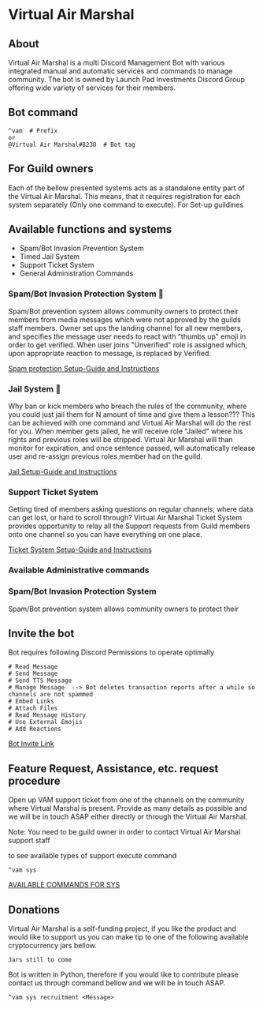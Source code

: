 # Virtual Air Marshal

## About

Virtual Air Marshal is a multi Discord Management Bot with various integrated manual and automatic services and commands to manage community.
The bot is owned by Launch Pad Investments Discord Group offering wide variety of services for their members. 

## Bot command
```text
^vam  # Prefix
or
@Virtual Air Marshal#8238  # Bot tag
``` 

## For Guild owners
Each of the bellow presented systems acts as a standalone entity part of the Virtual Air Marshal. This means, that 
it requires registration for each system separately (Only one command to execute). For Set-up guildines 

## Available functions and systems
- Spam/Bot Invasion Prevention System
- Timed Jail System
- Support Ticket System
- General Administration Commands


### Spam/Bot Invasion Protection System :robot:
Spam/Bot prevention system allows community owners to protect their members from media messages which were not 
approved by the guilds staff members. Owner set ups the landing channel for all new members, and specifies the message
user needs to react with "thumbs up" emoji in order to get verified. When user joins "Unverified" role is assigned 
which, upon appropriate reaction to message, is replaced by Verified. 

[Spam protection Setup-Guide and Instructions](SPAMPROTECTION.md)

### Jail System :cop:
Why ban or kick members who breach the rules of the community, where you could just jail them for N amount of time and
give them a lesson??? This can be achieved with one command and Virtual Air Marshal will do the rest for you.
When member gets jailed, he will receive role "Jailed" where his rights and previous roles will be stripped. 
Virtual Air Marshal will than monitor for expiration, and once sentence passed, will automatically release user 
and re-assign previous roles member had on the guild. 

[Jail Setup-Guide and Instructions](JAILSYSTEM.md)

### Support Ticket System
Getting tired of members asking questions on regular channels, where data can get lost, or hard to scroll through?
Virtual Air Marshal Ticket System provides opportunity to relay all the Support requests from Guild members onto 
one channel so you can have everything on one place. 

[Ticket System Setup-Guide and Instructions](SUPPORTTICKET.md)

### Available Administrative commands


### Spam/Bot Invasion Protection System
Spam/Bot prevention system allows community owners to protect their  


## Invite the bot
Bot requires following Discord Permissions to operate optimally
```text
# Read Message
# Send Message
# Send TTS Message
# Manage Message  --> Bot deletes transaction reports after a while so channels are not spammed
# Embed Links
# Attach Files
# Read Message History
# Use External Emojis 
# Add Reactions
```

[Bot Invite Link](https://discord.com/oauth2/authorize?client_id=706806251321032726&scope=bot&permissions=392256)


## Feature Request, Assistance, etc. request procedure
Open up VAM support ticket from one of the channels on the community where Virtual Marshal is present. Provide as many
details as possible and we will be in touch ASAP either directly or through the Virtual Air Marshal. 

Note: You need to be guild owner in order to contact Virtual Air Marshal support staff

to see available types of support execute command 

```text
^vam sys
```

[AVAILABLE COMMANDS FOR SYS](SYSCOMMANDS.md)


## Donations
Virtual Air Marshal is a self-funding project, if you like the product and would like to support us you 
can make tip to one of the following available cryptocurrency jars bellow.

```text
Jars still to come
```

Bot is written in Python, therefore if you would like to contribute please contact us through command bellow 
and we will be in touch ASAP.

```text
^vam sys recruitment <Message>
```
